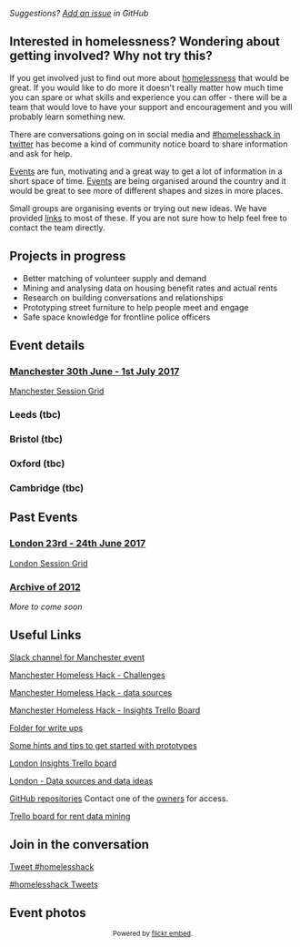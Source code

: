*Suggestions? [Add an issue](https://github.com/homelesshack/homelesshack.github.io/issues) in GitHub*

## Interested in homelessness? Wondering about getting involved? Why not try this?

If you get involved just to find out more about [homelessness](https://www.manchesterdigital.com/events/homelesshack) that would be great. If you would like to do more it doesn't really matter how much time you can spare or what skills and experience you can offer - there will be a team that would love to have your support and encouragement and you will probably learn something new.

There are conversations going on in social media and [#homelesshack in twitter](https://twitter.com/search?src=typd&q=%23homelesshack) has become a kind of community notice board to share information and ask for help.

[Events](#event-details) are fun, motivating and a great way to get a lot of information in a short space of time. [Events](#event-details) are being organised around the country and it would be great to see more of different shapes and sizes in more places.

Small groups are organising events or trying out new ideas. We have provided [links](#useful-links) to most of these. If you are not sure how to help feel free to contact the team directly.

## Projects in progress

- Better matching of volunteer supply and demand
- Mining and analysing data on housing benefit rates and actual rents
- Research on building conversations and relationships
- Prototyping street furniture to help people meet and engage
- Safe space knowledge for frontline police officers

## Event details

### [Manchester 30th June - 1st July 2017](https://www.manchesterdigital.com/events/homelesshack)
[Manchester Session Grid](062017manchester.md)

### Leeds (tbc)

### Bristol (tbc)

### Oxford (tbc)

### Cambridge (tbc)

## Past Events
### [London 23rd - 24th June 2017](https://www.eventbrite.com/e/homelesshack-tickets-32406738427)
[London Session Grid](062017london.md)

### [Archive of 2012](http://web.archive.org/web/20161024022404/http://homelesshack.com/)

*More to come soon*

## Useful Links

[Slack channel for Manchester event](https://join.slack.com/homeless-hack-mcr/shared_invite/MjAzMDUwNzMwOTQ1LTE0OTg0OTIzMDEtNGVlOGZjZTZjOQ)

[Manchester Homeless Hack - Challenges](https://docs.google.com/document/d/1qayPcmDcx3eSdpTdgxWnz0UdXD4vW3-sUwhk7IS1GAw/edit?usp=sharing)

[Manchester Homeless Hack - data sources](https://docs.google.com/document/d/1amuq4foA4ollNRz4SQI1OPIBZPGsWF86J5in9T3nkoA/edit?usp=sharing)

[Manchester Homeless Hack - Insights Trello Board](https://trello.com/b/qKJnXXG5)

[Folder for write ups](https://drive.google.com/drive/mobile/folders/0Bw75qK9Aqm79djlka1gteThCV00?urp=https://t.co/Y663sovChl?amp%3D1)

[Some hints and tips to get started with prototypes](https://homelesshack.github.io/homelesstemplate/)

[London Insights Trello board](https://trello.com/b/7KCrWt32/homeless-hack-research-analysis)

[London - Data sources and data ideas](https://docs.google.com/document/d/1vqk_3hoVlpTnv8Q8_TnOQDM94UX_e3JH9PmiJ3W43kE/edit?usp=sharing)

[GitHub repositories](https://github.com/homelesshack) Contact one of the [owners](https://github.com/orgs/homelesshack/people?utf8=%E2%9C%93&query=%20role%3Aowner) for access.

[Trello board for rent data mining](https://trello.com/b/IpLHkVNU/sar)

## Join in the conversation

<a href="https://twitter.com/intent/tweet?button_hashtag=homelesshack" class="twitter-hashtag-button" data-show-count="false">Tweet #homelesshack</a><script async src="//platform.twitter.com/widgets.js" charset="utf-8"></script>

<a class="twitter-timeline" data-dnt="true" href="https://twitter.com/hashtag/homelesshack" data-widget-id="877836005478465536">#homelesshack Tweets</a>
<script>!function(d,s,id){var js,fjs=d.getElementsByTagName(s)[0],p=/^http:/.test(d.location)?'http':'https';if(!d.getElementById(id)){js=d.createElement(s);js.id=id;js.src=p+"://platform.twitter.com/widgets.js";fjs.parentNode.insertBefore(js,fjs);}}(document,"script","twitter-wjs");</script>

## Event photos

<div id="flickrembed"></div><div style="position:absolute; top:-70px; display:block; text-align:center; z-index:-1;"><a href="https://www.voucherbadger.co.uk/linksoflondon/">Enjoy big discounts for Links of London with these vouchers.</a></div><small style="display: block; text-align: center; margin: 0 auto;">Powered by <a href="https://flickrembed.com">flickr embed</a>.</small><script src='https://flickrembed.com/embed_v2.js.php?source=flickr&layout=responsive&input=www.flickr.com/photos/janethughes/albums/72157685400240055&sort=3&by=album&theme=slider&scale=fill&limit=100&skin=default'></script>
